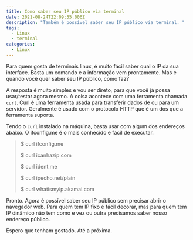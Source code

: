 ```yaml
---
title: Como saber seu IP público via terminal
date: 2021-08-24T22:09:55.006Z
description: "Também é possível saber seu IP público via terminal. "
tags:
  - Linux
  - terminal
categories:
  - Linux
---
```

Para quem gosta de terminais linux, é muito fácil saber qual o IP da sua interface. Basta um comando e a informação vem prontamente. Mas e quando você quer saber seu IP público, como faz?

<!--more-->

A resposta é muito simples e vou ser direto, para que você já possa usar/testar agora mesmo. A coisa acontece com uma ferramenta chamada `curl`. Curl é uma ferramenta usada para transferir dados de ou para um servidor. Geralmente é usado com o protocolo HTTP que é um dos que a ferramenta suporta.

Tendo o `curl` instalado na máquina, basta usar com algum dos endereços abaixo. O ifconfig.me é o mais conhecido e fácil de executar.

> $ curl ifconfig.me
>
> $ curl icanhazip.com
>
> $ curl ident.me
>
> $ curl ipecho.net/plain
>
> $ curl whatismyip.akamai.com

Pronto. Agora é possível saber seu IP público sem precisar abrir o navegador web. Para quem tem IP fixo é fácil decorar, mas para quem tem IP dinâmico não tem como e vez ou outra precisamos saber nosso endereço público. 

Espero que tenham gostado. Até a próxima.